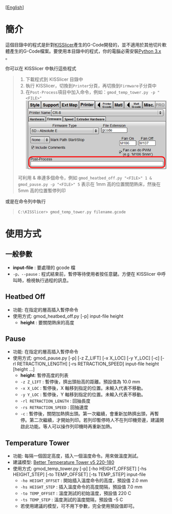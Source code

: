 [[English](./Readme.md)]

# 簡介
這個目錄中的程式是針對[KISSlicer](http://www.kisslicer.com/)產生的G-Code開發的，並不適用於其他切片軟體產生的G-Code檔案。要使用本目錄中的程式，你的電腦必需安裝[Python 3.x ](https://www.python.org/downloads/)。

你可以在 KISSlicer 中執行這些程式
> 1. 下載程式到 KISSlicer 目錄中
> 2. 執行 KISSlicer，切換到`Printer`分頁，再切換到`Firmware`子分頁中
> 3. 在`Post-Process`項目中加入命令，例如：`gmod_temp_tower.py -p "<FILE>"`
> ![](./image/post-process.png)
>
> 可利用 & 串連多個命令，例如
> `gmod_heatbed_off.py "<FILE>" 1 & gmod_pause.py -p "<FILE>" 5`
> 表示在 1mm 高的位置關閉熱床，然後在 5mm 高的位置暫停列印


或是在命令列中執行
> `C:\KISSlicer> gmod_temp_tower.py filename.gcode`

# 使用方式
## 一般參數
* **input-file** : 要處理的 gcode 檔
* `-p，--pause` : 程式結束前，暫停等待使用者按任意鍵。方便在 KISSlicer 中呼叫時，檢視執行過程的訊息。

## Heatbed Off
- 功能: 在指定的層高插入暫停命令
- 使用方式:
	gmod_heatbed_off.py [-p] input-file height
	* **height** : 要關閉熱床的高度

## Pause
- 功能: 在指定的層高插入暫停命令
- 使用方式:
	gmod_pause.py [-p] [-z Z_LIFT] [-x X_LOC] [-y Y_LOC] [-c] [-rl RETRACTION_LENGTH] [-rs RETRACTION_SPEED] input-file height [height ...]
	* **height**: 暫停高度的列表
	* `-z Z_LIFT` : 暫停後，擠出頭抬高的距離。預設值為 10.0 mm
	* `-x X_LOC` : 暫停後，X 軸移到指定的位置。未輸入代表不移動。
	* `-y Y_LOC` : 暫停後，Y 軸移到指定的位置。未輸入代表不移動。
	* `-rl RETRACTION_LENGTH` : 回抽長度
	* `-rs RETRACTION_SPEED` : 回抽速度
	* `-c` : 暫停後，關閉加熱擠出頭。第一次繼續，會重新加熱擠出頭，再暫停。第二次繼續，才開始列印。若列印暫停時人不在列印機旁邊，建議開啟此功能。等人可以操作列印機時再重新加熱。

## Temperature Tower
- 功能: 每隔一個固定高度，插入一個溫度命令。用來做溫度測試。
- 建議模型: [Better Temperature Tower v5 220-180](https://www.thingiverse.com/thing:2222308)
- 使用方式:
	gmod_temp_tower.py [-p] [-ho HEIGHT_OFFSET] [-hs HEIGHT_STEP] [-to TEMP_OFFSET] [-ts TEMP_STEP] input-file
	* `-ho HEIGHT_OFFSET` : 開始插入溫度命令的高度，預設值 2.0 mm
	* `-hs HEIGHT_STEP` : 插入溫度命令的高度間隔，預設值 7.0 mm
	* `-to TEMP_OFFSET` : 溫度測試的初始溫度，預設值 220 C
	* `-ts TEMP_STEP` : 溫度測試的溫度間隔，預設值 -5 C
	* 若使用建議的模型，可不用下參數，完全使用預設值即可。
